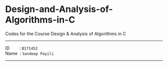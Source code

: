 # Design-and-Analysis-of-Algorithms-in-C
Codes for the Course Design &amp; Analysis of Algorithms in C 

***
ID&nbsp;&nbsp; &nbsp; &nbsp;&nbsp; : `B171452` \
Name &nbsp;: `Sandeep Payili`
***

